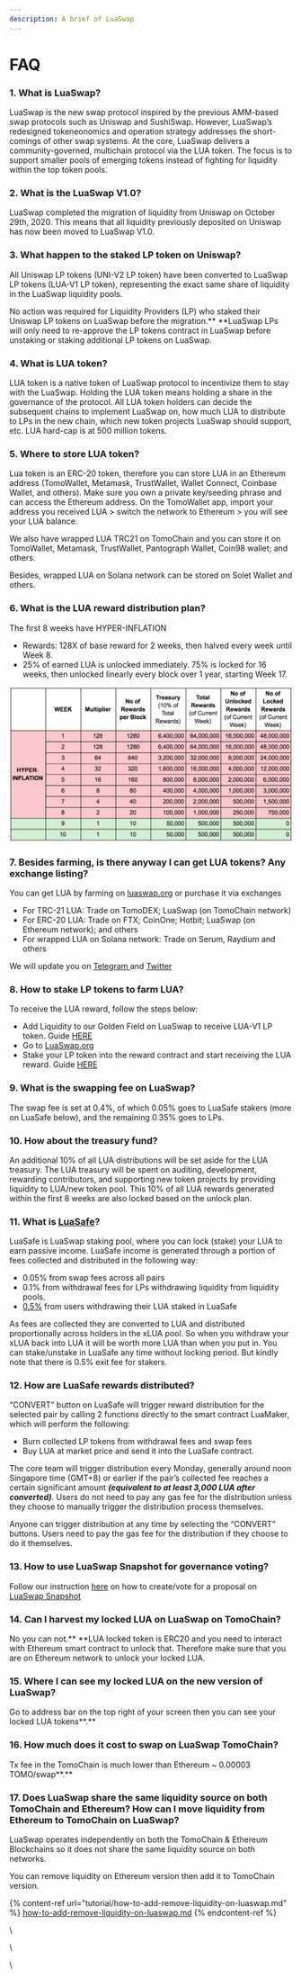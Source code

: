 ```yaml
---
description: A brief of LuaSwap
---
```


# FAQ

### 1. What is LuaSwap?

LuaSwap is the new swap protocol inspired by the previous AMM-based swap protocols such as Uniswap and SushiSwap. However, LuaSwap’s redesigned tokeneonomics and operation strategy addresses the short-comings of other swap systems. At the core, LuaSwap delivers a community-governed, multichain protocol via the LUA token. The focus is to support smaller pools of emerging tokens instead of fighting for liquidity within the top token pools.

### 2. What is the LuaSwap V1.0?

LuaSwap completed the migration of liquidity from Uniswap on October 29th, 2020. This means that all liquidity previously deposited on Uniswap has now been moved to LuaSwap V1.0.

### 3. What happen to the staked LP token on Uniswap?

All Uniswap LP tokens (UNI-V2 LP token) have been converted to LuaSwap LP tokens (LUA-V1 LP token), representing the exact same share of liquidity in the LuaSwap liquidity pools.

No action was required for Liquidity Providers (LP) who staked their Uniswap LP tokens on LuaSwap before the migration.** **LuaSwap LPs will only need to re-approve the LP tokens contract in LuaSwap before unstaking or staking additional LP tokens on LuaSwap.

### 4. What is LUA token?

LUA token is a native token of LuaSwap protocol to incentivize them to stay with the LuaSwap. Holding the LUA token means holding a share in the governance of the protocol. All LUA token holders can decide the subsequent chains to implement LuaSwap on, how much LUA to distribute to LPs in the new chain, which new token projects LuaSwap should support, etc. LUA hard-cap is at 500 million tokens.

### 5. Where to store LUA token?

Lua token is an ERC-20 token, therefore you can store LUA in an Ethereum address (TomoWallet, Metamask, TrustWallet, Wallet Connect, Coinbase Wallet, and others). Make sure you own a private key/seeding phrase and can access the Ethereum address. On the TomoWallet app, import your address you received LUA > switch the network to Ethereum > you will see your LUA balance. 

We also have wrapped LUA TRC21 on TomoChain and you can store it on TomoWallet, Metamask, TrustWallet, Pantograph Wallet, Coin98 wallet; and others.

Besides, wrapped LUA on Solana network can be stored on Solet Wallet and others.

### 6. What is the LUA reward distribution plan?

The first 8 weeks have HYPER-INFLATION

* Rewards: 128X of base reward for 2 weeks, then halved every week until Week 8.
* 25% of earned LUA is unlocked immediately. 75% is locked for 16 weeks, then unlocked linearly every block over 1 year, starting Week 17.

![](../.gitbook/assets/screen-shot-2020-09-25-at-14.53.24.png)

### 7. Besides farming, is there anyway I can get LUA tokens? Any exchange listing?

You can get LUA by farming on [luaswap.org](http://luaswap.org) or purchase it via exchanges

* For TRC-21 LUA: Trade on TomoDEX; LuaSwap (on TomoChain network)
* For ERC-20 LUA: Trade on FTX; CoinOne; Hotbit; LuaSwap (on Ethereum network); and others
* For wrapped LUA on Solana network: Trade on Serum, Raydium and others

We will update you on [Telegram ](https://t.me/LuaSwap)and [Twitter](https://twitter.com/LuaSwap) 

### 8. How to stake LP tokens to farm LUA?

To receive the LUA reward, follow the steps below: 

* Add Liquidity to our Golden Field on LuaSwap to receive LUA-V1 LP token. Guide [HERE](tutorial/how-to-add-remove-liquidity-on-luaswap.md) 
* Go to [LuaSwap.org](http://luaswap.org) 
* Stake your LP token into the reward contract and start receiving the LUA reward. Guide [HERE](tutorial/how-to-stake-lp-token-for-lua-rewards.md)

### 9. What is the swapping fee on LuaSwap?

The swap fee is set at 0.4%, of which 0.05% goes to LuaSafe stakers (more on LuaSafe below), and the remaining 0.35% goes to LPs.

### 10. How about the treasury fund?

An additional 10% of all LUA distributions will be set aside for the LUA treasury. The LUA treasury will be spent on auditing, development, rewarding contributors, and supporting new token projects by providing liquidity to LUA/new token pool. This 10% of all LUA rewards generated within the first 8 weeks are also locked based on the unlock plan.

### 11. What is [LuaSafe](luasafe.md)?

LuaSafe is LuaSwap staking pool, where you can lock (stake) your LUA to earn passive income. LuaSafe income is generated through a portion of fees collected and distributed in the following way:

* 0.05% from swap fees across all pairs 
* 0.1% from withdrawal fees for LPs withdrawing liquidity from liquidity pools.
* [0.5%](https://snapshot.luaswap.org/#/luaswap/proposal/QmRheZC6Ap1u2myBkL3CAbKft6Lnw4oHvEDh1RDAuNK8iA) from users withdrawing their LUA staked in LuaSafe

As fees are collected they are converted to LUA and distributed proportionally across holders in the xLUA pool. So when you withdraw your xLUA back into LUA it will be worth more LUA than when you put in. You can stake/unstake in LuaSafe any time without locking period. But kindly note that there is 0.5% exit fee for stakers.

### 12. How are LuaSafe rewards distributed?

“CONVERT” button on LuaSafe will trigger reward distribution for the selected pair by calling 2 functions directly to the smart contract LuaMaker, which will perform the following:

* Burn collected LP tokens from withdrawal fees and swap fees
* Buy LUA at market price and send it into the LuaSafe contract.

The core team will trigger distribution every Monday, generally around noon Singapore time (GMT+8) or earlier if the pair’s collected fee reaches a certain significant amount _**(equivalent to at least 3,000 LUA after converted)**_. Users do not need to pay any gas fee for the distribution unless they choose to manually trigger the distribution process themselves.

Anyone can trigger distribution at any time by selecting the “CONVERT” buttons. Users need to pay the gas fee for the distribution if they choose to do it themselves.

### 13. How to use LuaSwap Snapshot for governance voting?

Follow our instruction [here](tutorial/how-to-use-luaswap-snapshot-for-governance-voting.md) on how to create/vote for a proposal on [LuaSwap Snapshot ](https://snapshot.luaswap.org/#/luaswap)

### **14. Can I harvest my locked LUA on LuaSwap on TomoChain?**

No you can not.** **LUA locked token is ERC20 and you need to interact with Ethereum smart contract to unlock that. Therefore make sure that you are on Ethereum network to unlock your locked LUA.

### **15. Where I can see my locked LUA on the new version of LuaSwap?**

Go to address bar on the top right of your screen then you can see your locked LUA tokens**.**

### **16. How much does it cost to swap on LuaSwap TomoChain?**

Tx fee in the TomoChain is much lower than Ethereum \~ 0.00003 TOMO/swap**.**

### **17. Does LuaSwap share the same liquidity source on both TomoChain and Ethereum? How can I move liquidity from Ethereum to TomoChain on LuaSwap?**

LuaSwap operates independently on both the TomoChain & Ethereum Blockchains so it does not share the same liquidity source on both networks. 

You can remove liquidity on Ethereum version then add it to TomoChain version.

{% content-ref url="tutorial/how-to-add-remove-liquidity-on-luaswap.md" %}
[how-to-add-remove-liquidity-on-luaswap.md](tutorial/how-to-add-remove-liquidity-on-luaswap.md)
{% endcontent-ref %}



\


\


\




